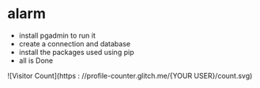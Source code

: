 # alarm
 - install pgadmin to run it
 - create a connection and database
 - install the packages used using pip
 - all is Done


![Visitor Count](https : //profile-counter.glitch.me/{YOUR USER}/count.svg)
